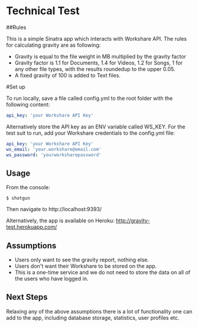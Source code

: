 Technical Test
==============

##Rules

This is a simple Sinatra app which interacts with Workshare API. The rules for calculating gravity are as following:

* Gravity is equal to the file weight in MB multiplied by the gravity factor
* Gravity factor is 1.1 for Documents, 1.4 for Videos, 1.2 for Songs, 1 for  any other file types, with the results roundedup to the upper 0.05. 
* A fixed gravity of 100 is added to Text files.

#Set up

To run locally, save a file called config.yml to the root folder with the following content:
```yml
api_key: 'your Workshare API Key'
```

Alternatively store the API key as an ENV variable called WS_KEY. For the test suit to run, add your Workshare credentials to the config.yml file:

```yml
api_key: 'your Workshare API Key'
ws_email: 'your.workshare@email.com'
ws_password: 'yourworksharepassword'
```

## Usage

From the console:

```
$ shotgun
```

Then navigate to http://localhost:9393/

Alternatively, the app is available on Heroku: http://gravity-test.herokuapp.com/

## Assumptions
* Users only want to see the gravity report, nothing else.
* Users don't want their Workshare to be stored on the app.
* This is a one-time service and we do not need to store the data on all of the users who have logged in.

## Next Steps
Relaxing any of the above assumptions there is a lot of functionality one can add to the app, including database storage, statistics, user profiles etc.

